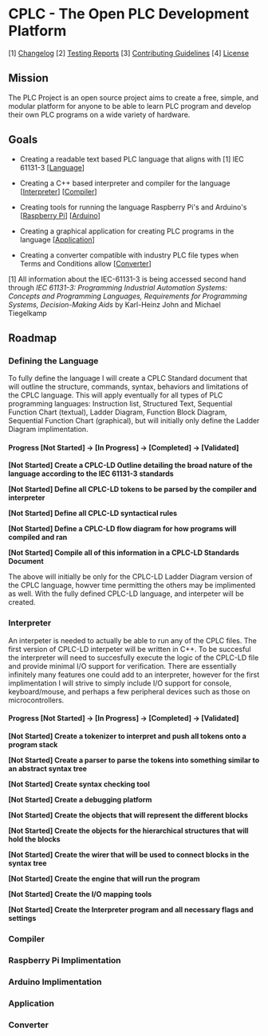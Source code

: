# CPLC - The Open PLC Development Platform

[1] [Changelog](/CHANGELOG.md) [2] [Testing Reports](/Testing/TESTING.md) [3] [Contributing Guidelines](/CONTRIBUTING.md) [4] [License](/License) 

## Mission

The PLC Project is an open source project aims to create a free, simple, and modular platform for anyone to be able to learn PLC program and develop their own PLC programs on a wide variety of hardware.  


## Goals

+ Creating a readable text based PLC language that aligns with [1] IEC 61131-3 [[Language](#Defining-the-Language)]

+ Creating a C++ based interpreter and compiler for the language [[Interpreter](#Interpreter)] [[Compiler](#Compiler)]

+ Creating tools for running the language Raspberry Pi's and Arduino's [[Raspberry Pi](#Raspberry-Pi-Implimentation)] [[Arduino](#Arduino-Implimentation)]

+ Creating a graphical application for creating PLC programs in the language [[Application](#Application)]

+ Creating a converter compatible with industry PLC file types when Terms and Conditions allow [[Converter](#Converter)]

[1] All information about the IEC-61131-3 is being accessed second hand through *IEC 61131-3: Programming Industrial Automation Systems: Concepts and Programming Languages, Requirements for Programming Systems, Decision-Making Aids* by Karl-Heinz John and Michael Tiegelkamp

## Roadmap

### Defining the Language

To fully define the language I will create a CPLC Standard document that will outline the structure, commands, syntax, behaviors and limitations of the CPLC language. This will apply eventually for all types of PLC programming languages: Instruction list,
Structured Text, Sequential Function Chart (textual), Ladder Diagram, Function Block Diagram, Sequential Function Chart (graphical),  but will initially only define the Ladder Diagram implimentation.

#### Progress [Not Started] -> [In Progress] -> [Completed] -> [Validated]

**[Not Started] Create a CPLC-LD Outline detailing the broad nature of the language according to the IEC 61131-3 standards**

**[Not Started] Define all CPLC-LD tokens to be parsed by the compiler and interpreter**

**[Not Started] Define all CPLC-LD syntactical rules**

**[Not Started] Define a CPLC-LD flow diagram for how programs will compiled and ran**

**[Not Started] Compile all of this information in a CPLC-LD Standards Document**

The above will initially be only for the CPLC-LD Ladder Diagram version of the CPLC language, howver time permitting the others may be implimented as well. With the fully defined CPLC-LD language, and interpeter will be created.

### Interpreter

An interpeter is needed to actually be able to run any of the CPLC files. The first version of CPLC-LD interpeter will be written in C++. To be succesful the interpreter will need to succesfully execute the logic of the CPLC-LD file and provide minimal I/O support for verification. There are essentially infinitely many features one could add to an interpreter, however for the first implimentation I will strive to simply include I/O support for console, keyboard/mouse, and perhaps a few peripheral devices such as those on microcontrollers. 

#### Progress [Not Started] -> [In Progress] -> [Completed] -> [Validated]

**[Not Started] Create a tokenizer to interpret and push all tokens onto a program stack**

**[Not Started] Create a parser to parse the tokens into something similar to an abstract syntax tree**

**[Not Started] Create syntax checking tool**

**[Not Started] Create a debugging platform**

**[Not Started] Create the objects that will represent the different blocks**

**[Not Started] Create the objects for the hierarchical structures that will hold the blocks**

**[Not Started] Create the wirer that will be used to connect blocks in the syntax tree**

**[Not Started] Create the engine that will run the program**

**[Not Started] Create the I/O mapping tools**

**[Not Started] Create the Interpreter program and all necessary flags and settings**

### Compiler

### Raspberry Pi Implimentation

### Arduino Implimentation

### Application

### Converter





